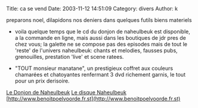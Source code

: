Title: ca se vend
Date: 2003-11-12 14:51:09
Category: divers
Author: k

preparons noel, dilapidons nos deniers dans quelques futils biens materiels

- voila quelque temps que le cd du donjon de naheulbeuk est disponible, a la commande en ligne, mais aussi dans les boutiques de jdr pres de chez vous; la galette ne se compose pas des episodes mais de tout le 'reste' de l'univers naheulbeuk: chants et melodies, fausses pubs, grenouilles, prestation 'live' et scene ratees.

- "TOUT monsieur manatane", un prestigieux coffret aux couleurs chamarées et chatoyantes renfermant 3 dvd richement garnis, le tout pour un prix derisoire.

[Le Donjon de Naheulbeuk](http://www.penofchaos.com/warham/donjon.htm)
[Le disque Naheulbeuk](http://www.penofchaos.com/warham/donjon-disque.htm)
[http://www.benoitpoelvoorde.fr.st](http://www.benoitpoelvoorde.fr.st)